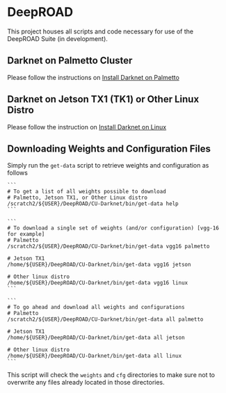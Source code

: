 # DeepROAD
This project houses all scripts and code necessary for use of the DeepROAD Suite (in development).

## Darknet on Palmetto Cluster

Please follow the instructions on [Install Darknet on Palmetto](https://github.com/eweill/DeepROAD/blob/master/PalmettoInstall.md)

## Darknet on Jetson TX1 (TK1) or Other Linux Distro

Please follow the instruction on [Install Darknet on Linux](https://github.com/eweill/DeepROAD/blob/master/LinuxInstall.md)

## Downloading Weights and Configuration Files

Simply run the `get-data` script to retrieve weights and configuration as follows

	```
    # To get a list of all weights possible to download
    # Palmetto, Jetson TX1, or Other Linux distro
	/scratch2/${USER}/DeepROAD/CU-Darknet/bin/get-data help
    ```

    ```
	# To download a single set of weights (and/or configuration) [vgg-16 for example]
    # Palmetto
	/scratch2/${USER}/DeepROAD/CU-Darknet/bin/get-data vgg16 palmetto

    # Jetson TX1
    /home/${USER}/DeepROAD/CU-Darknet/bin/get-data vgg16 jetson
    
    # Other linux distro
    /home/${USER}/DeepROAD/CU-Darknet/bin/get-data vgg16 linux
    ```

    ```
	# To go ahead and download all weights and configurations
    # Palmetto
	/scratch2/${USER}/DeepROAD/CU-Darknet/bin/get-data all palmetto
    
    # Jetson TX1
    /home/${USER}/DeepROAD/CU-Darknet/bin/get-data all jetson
    
    # Other linux distro
    /home/${USER}/DeepROAD/CU-Darknet/bin/get-data all linux
    ```

This script will check the `weights` and `cfg` directories to make sure not to overwrite any files already located in those directories.